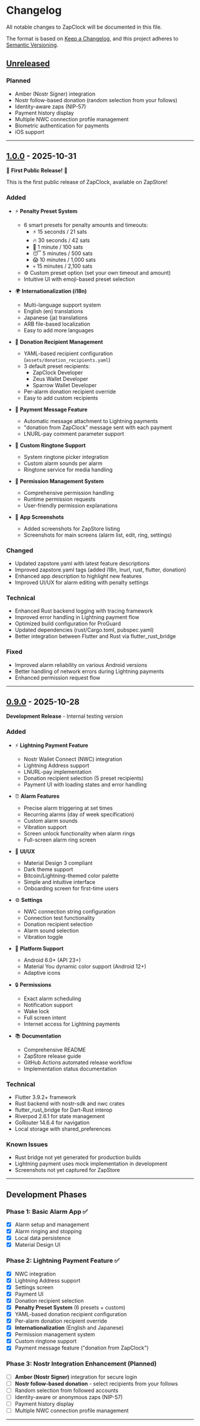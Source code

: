 # Changelog

All notable changes to ZapClock will be documented in this file.

The format is based on [Keep a Changelog](https://keepachangelog.com/en/1.0.0/),
and this project adheres to [Semantic Versioning](https://semver.org/spec/v2.0.0.html).

## [Unreleased]

### Planned
- Amber (Nostr Signer) integration
- Nostr follow-based donation (random selection from your follows)
- Identity-aware zaps (NIP-57)
- Payment history display
- Multiple NWC connection profile management
- Biometric authentication for payments
- iOS support

---

## [1.0.0] - 2025-10-31

🎉 **First Public Release!** 🎉

This is the first public release of ZapClock, available on ZapStore!

### Added
- ⚡ **Penalty Preset System**
  - 6 smart presets for penalty amounts and timeouts:
    - ⚡ 15 seconds / 21 sats
    - 🔥 30 seconds / 42 sats
    - 💪 1 minute / 100 sats
    - 😴 5 minutes / 500 sats
    - 😱 10 minutes / 1,000 sats
    - 💀 15 minutes / 2,100 sats
  - ⚙️ Custom preset option (set your own timeout and amount)
  - Intuitive UI with emoji-based preset selection

- 🌍 **Internationalization (i18n)**
  - Multi-language support system
  - English (en) translations
  - Japanese (ja) translations
  - ARB file-based localization
  - Easy to add more languages

- 🎁 **Donation Recipient Management**
  - YAML-based recipient configuration (`assets/donation_recipients.yaml`)
  - 3 default preset recipients:
    - ZapClock Developer
    - Zeus Wallet Developer
    - Sparrow Wallet Developer
  - Per-alarm donation recipient override
  - Easy to add custom recipients

- 💬 **Payment Message Feature**
  - Automatic message attachment to Lightning payments
  - "donation from ZapClock" message sent with each payment
  - LNURL-pay comment parameter support

- 🎵 **Custom Ringtone Support**
  - System ringtone picker integration
  - Custom alarm sounds per alarm
  - Ringtone service for media handling

- 🔐 **Permission Management System**
  - Comprehensive permission handling
  - Runtime permission requests
  - User-friendly permission explanations

- 📸 **App Screenshots**
  - Added screenshots for ZapStore listing
  - Screenshots for main screens (alarm list, edit, ring, settings)

### Changed
- Updated zapstore.yaml with latest feature descriptions
- Improved zapstore.yaml tags (added i18n, lnurl, rust, flutter, donation)
- Enhanced app description to highlight new features
- Improved UI/UX for alarm editing with penalty settings

### Technical
- Enhanced Rust backend logging with tracing framework
- Improved error handling in Lightning payment flow
- Optimized build configuration for ProGuard
- Updated dependencies (rust/Cargo.toml, pubspec.yaml)
- Better integration between Flutter and Rust via flutter_rust_bridge

### Fixed
- Improved alarm reliability on various Android versions
- Better handling of network errors during Lightning payments
- Enhanced permission request flow

---

## [0.9.0] - 2025-10-28

**Development Release** - Internal testing version

### Added
- ⚡ **Lightning Payment Feature**
  - Nostr Wallet Connect (NWC) integration
  - Lightning Address support
  - LNURL-pay implementation
  - Donation recipient selection (5 preset recipients)
  - Payment UI with loading states and error handling
  
- ⏰ **Alarm Features**
  - Precise alarm triggering at set times
  - Recurring alarms (day of week specification)
  - Custom alarm sounds
  - Vibration support
  - Screen unlock functionality when alarm rings
  - Full-screen alarm ring screen
  
- 🎨 **UI/UX**
  - Material Design 3 compliant
  - Dark theme support
  - Bitcoin/Lightning-themed color palette
  - Simple and intuitive interface
  - Onboarding screen for first-time users
  
- ⚙️ **Settings**
  - NWC connection string configuration
  - Connection test functionality
  - Donation recipient selection
  - Alarm sound selection
  - Vibration toggle
  
- 📱 **Platform Support**
  - Android 6.0+ (API 23+)
  - Material You dynamic color support (Android 12+)
  - Adaptive icons
  
- 🔒 **Permissions**
  - Exact alarm scheduling
  - Notification support
  - Wake lock
  - Full screen intent
  - Internet access for Lightning payments
  
- 📚 **Documentation**
  - Comprehensive README
  - ZapStore release guide
  - GitHub Actions automated release workflow
  - Implementation status documentation

### Technical
- Flutter 3.9.2+ framework
- Rust backend with nostr-sdk and nwc crates
- flutter_rust_bridge for Dart-Rust interop
- Riverpod 2.6.1 for state management
- GoRouter 14.6.4 for navigation
- Local storage with shared_preferences

### Known Issues
- Rust bridge not yet generated for production builds
- Lightning payment uses mock implementation in development
- Screenshots not yet captured for ZapStore

---

## Development Phases

### Phase 1: Basic Alarm App ✅
- [x] Alarm setup and management
- [x] Alarm ringing and stopping
- [x] Local data persistence
- [x] Material Design UI

### Phase 2: Lightning Payment Feature ✅
- [x] NWC integration
- [x] Lightning Address support
- [x] Settings screen
- [x] Payment UI
- [x] Donation recipient selection
- [x] **Penalty Preset System** (6 presets + custom)
- [x] YAML-based donation recipient configuration
- [x] Per-alarm donation recipient override
- [x] **Internationalization** (English and Japanese)
- [x] Permission management system
- [x] Custom ringtone support
- [x] Payment message feature ("donation from ZapClock")

### Phase 3: Nostr Integration Enhancement (Planned)
- [ ] **Amber (Nostr Signer)** integration for secure login
- [ ] **Nostr follow-based donation** - select recipients from your follows
- [ ] Random selection from followed accounts
- [ ] Identity-aware or anonymous zaps (NIP-57)
- [ ] Payment history display
- [ ] Multiple NWC connection profile management

---

[Unreleased]: https://github.com/higedamc/zap_clock/compare/v1.0.0...HEAD
[1.0.0]: https://github.com/higedamc/zap_clock/releases/tag/v1.0.0
[0.9.0]: https://github.com/higedamc/zap_clock/releases/tag/v0.9.0
